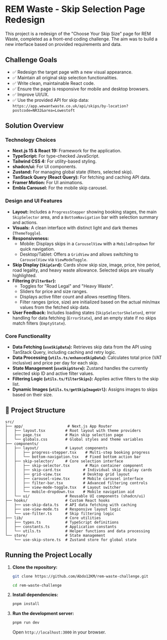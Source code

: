# REM Waste - Skip Selection Page Redesign

This project is a redesign of the "Choose Your Skip Size" page for REM Waste, completed as a front-end coding challenge. The aim was to build a new interface based on provided requirements and data.

## Challenge Goals

- ✅ Redesign the target page with a new visual appearance.
- ✅ Maintain all original skip selection functionalities.
- ✅ Write clean, maintainable React code.
- ✅ Ensure the page is responsive for mobile and desktop browsers.
- ✅ Improve UI/UX.
- ✅ Use the provided API for skip data: `https://app.wewantwaste.co.uk/api/skips/by-location?postcode=NR32&area=Lowestoft`

## Solution Overview

### Technology Choices

- **Next.js 15 & React 19:** Framework for the application.
- **TypeScript:** For type-checked JavaScript.
- **Tailwind CSS 4:** For utility-based styling.
- **shadcn/ui:** For UI components.
- **Zustand:** For managing global state (filters, selected skip).
- **TanStack Query (React Query):** For fetching and caching API data.
- **Framer Motion:** For UI animations.
- **Embla Carousel:** For the mobile skip carousel.

### Design and UI Features

- **Layout:** Includes a `ProgressStepper` showing booking stages, the main `SkipSelector` area, and a `BottomNavigation` bar with selection summary and actions.
- **Visuals:** A clean interface with distinct light and dark themes (`ThemeToggle`).
- **Responsiveness:**
  - Mobile: Displays skips in a `CarouselView` with a `MobileDropdown` for quick navigation.
  - Desktop/Tablet: Offers a `GridView` and allows switching to `CarouselView` via `ViewModeToggle`.
- **Skip Display (`SkipCard`):** Cards show skip size, image, price, hire period, road legality, and heavy waste allowance. Selected skips are visually highlighted.
- **Filtering (`FilterBar`):**
  - Toggles for "Road Legal" and "Heavy Waste".
  - Sliders for price and size ranges.
  - Displays active filter count and allows resetting filters.
  - Filter ranges (price, size) are initialized based on the actual min/max values from the fetched skip data.
- **User Feedback:** Includes loading states (`SkipSelectorSkeleton`), error handling for data fetching (`ErrorState`), and an empty state if no skips match filters (`EmptyState`).

### Core Functionality

- **Data Fetching (`useSkipData`):** Retrieves skip data from the API using TanStack Query, including caching and retry logic.
- **Data Processing (`utils.ts/enhanceSkipData`):** Calculates total price (VAT inclusive) and price per day for each skip.
- **State Management (`useSkipStore`):** Zustand handles the currently selected skip ID and active filter values.
- **Filtering Logic (`utils.ts/filterSkips`):** Applies active filters to the skip list.
- **Dynamic Images (`utils.ts/getSkipImageUrl`):** Assigns images to skips based on their size.

## 📁 Project Structure

```
src/
├── app/                    # Next.js App Router
│   ├── layout.tsx         # Root layout with theme providers
│   ├── page.tsx           # Main skip selection page
│   └── globals.css        # Global styles and theme variables
├── components/
│   ├── layout/            # Layout components
│   │   ├── progress-stepper.tsx    # Multi-step booking progress
│   │   └── bottom-navigation.tsx   # Fixed bottom action bar
│   ├── skip-selector/     # Core selection interface
│   │   ├── skip-selector.tsx       # Main container component
│   │   ├── skip-card.tsx          # Individual skip display cards
│   │   ├── grid-view.tsx          # Desktop grid layout
│   │   ├── carousel-view.tsx      # Mobile carousel interface
│   │   ├── filter-bar.tsx         # Advanced filtering controls
│   │   ├── view-mode-toggle.tsx   # Layout switcher
│   │   └── mobile-dropdown.tsx    # Mobile navigation aid
│   └── ui/                # Reusable UI components (shadcn/ui)
├── hooks/                 # Custom React hooks
│   ├── use-skip-data.ts   # API data fetching with caching
│   ├── use-view-mode.ts   # Responsive layout logic
│   └── use-filter.ts      # Skip filtering logic
├── lib/                   # Core utilities
│   ├── types.ts           # TypeScript definitions
│   ├── constants.ts       # Application constants
│   └── utils.ts           # Helper functions and data processing
└── store/                 # State management
    └── use-skip-store.ts  # Zustand store for global state
```

## Running the Project Locally

1.  **Clone the repository:**

    ```bash
    git clone https://github.com/Abdo12KM/rem-waste-challenge.git
    ```

    ```bash
    cd rem-waste-challenge
    ```

2.  **Install dependencies:**
    ```bash
    pnpm install
    ```
3.  **Run the development server:**
    ```bash
    pnpm run dev
    ```
    Open `http://localhost:3000` in your browser.
